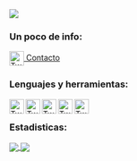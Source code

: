 
<img src="https://raw.githubusercontent.com/saadeghi/saadeghi/master/dino.gif">

### Un poco de info:
</a>
<a href="https://twitter.com/lokitosi">
  <img align="center" alt="Twitter" width="26px" src="https://raw.githubusercontent.com/Lokitosi10/Lokitosi10/master/assets/twitter.svg" />
  Contacto
</a>
<br>

### Lenguajes y herramientas:
<div>
<img align="left" alt="Twitter" width="26px" src="https://raw.githubusercontent.com/Lokitosi10/Lokitosi10/master/assets/html.svg" />
<img align="left" alt="Twitter" width="26px" src="https://raw.githubusercontent.com/Lokitosi10/Lokitosi10/master/assets/Css.svg" />
<img align="left" alt="Twitter" width="26px" src="https://raw.githubusercontent.com/Lokitosi10/Lokitosi10/master/assets/python.svg" />
<img align="left" alt="Twitter" width="26px" src="https://raw.githubusercontent.com/Lokitosi10/Lokitosi10/master/assets/JS.svg" />
 <img align="left" alt="Twitter" width="26px" src="https://raw.githubusercontent.com/Lokitosi10/Lokitosi10/master/assets/Java.svg" />
<br>
</div>

### Estadisticas:
<a href="https://github-readme-stats.vercel.app/api?username=Lokitosi&theme=darkk&show_icons=true&bg_color=DEG,0f2027,203a43,2c5364">
  <img align="center" src="https://github-readme-stats.vercel.app/api?username=Lokitosi&theme=vue-dark&show_icons=true&bg_color=DEG,0f2027,203a43,2c5364"/>
</a>
<a href="https://github-readme-stats.vercel.app/api/top-langs/?username=Lokitosi&langs_count=8&card_width=400&layout=compact&bg_color=DEG,0f2027,203a43,2c5364">
  <img align="center" src="https://github-readme-stats.vercel.app/api/top-langs/?username=Lokitosi&langs_count=8&card_width=448&theme=vue-dark&layout=compact&bg_color=DEG,0f2027,203a43,2c5364" />
</a>
